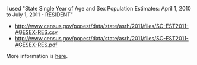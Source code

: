 
I used "State Single Year of Age and Sex Population Estimates: April 1, 2010 to July 1, 2011 - RESIDENT"
* http://www.census.gov/popest/data/state/asrh/2011/files/SC-EST2011-AGESEX-RES.csv
* http://www.census.gov/popest/data/state/asrh/2011/files/SC-EST2011-AGESEX-RES.pdf

More information is [here](http://www.census.gov/popest/data/datasets.html).
